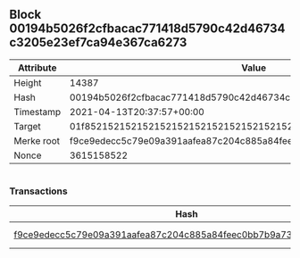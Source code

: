 ## Block 00194b5026f2cfbacac771418d5790c42d46734c3205e23ef7ca94e367ca6273

Attribute | Value
--- | ---
Height | 14387
Hash | 00194b5026f2cfbacac771418d5790c42d46734c3205e23ef7ca94e367ca6273
Timestamp | 2021-04-13T20:37:57+00:00
Target | 01f8521521521521521521521521521521521521521521521521521521521521
Merke root | f9ce9edecc5c79e09a391aafea87c204c885a84feec0bb7b9a73c41cb8024dd2
Nonce | 3615158522

```

```

### Transactions

Hash | Amount
--- | ---
[f9ce9edecc5c79e09a391aafea87c204c885a84feec0bb7b9a73c41cb8024dd2](f9ce9edecc5c79e09a391aafea87c204c885a84feec0bb7b9a73c41cb8024dd2.md) | 10.00000000 SKEPTI 
